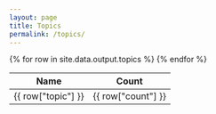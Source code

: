 ```yaml
---
layout: page
title: Topics
permalink: /topics/
---
```

<table id="topic-table">
<thead>
<tr>
<th>Name</th>
<th>Count</th>
</tr>
</thead>
<tbody>
{% for row in site.data.output.topics %}
<tr>
<td>{{ row["topic"] }}</td>
<td>{{ row["count"] }}</td>
</tr>
{% endfor %}
</tbody>
</table>

<script>
$(document).ready(function () {
   $("#topic-table").DataTable();
});
</script>
